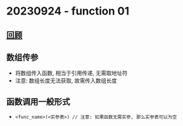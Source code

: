 # 20230924 - function 01

## [回顾](./20230727-function.md)

## 数组传参
* 将数组传入函数, 相当于引用传递, 无需取地址符
* 注意: 数组长度无法获取, 故需传入数组长度

## 函数调用一般形式
* `<func_name>(<实参表>) // 注意: 如果函数无需实参, 那么实参表可以为空`
